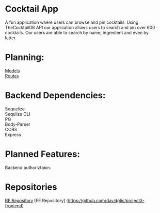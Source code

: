 # Cocktail App <br>
A fun application where users can browse and pin cocktails.
Using TheCocktailDB API our application allows users to search and pin over 600 cocktails. Our users are able to search by name, ingredient and even by letter.

# Planning:
[Models](https://res.cloudinary.com/dqutmt6jn/image/upload/v1624036030/models_jb7njt.png)<br>
[Routes](https://res.cloudinary.com/dqutmt6jn/image/upload/v1624036778/RoutesP3_copabo.png)

# Backend Dependencies:
Sequelize <br>
Sequlize CLI <br>
PG <br>
Body-Parser <br>
CORS<br>
Express<br>

# Planned Features:
Backend authoriztaion.

# Repositories
[BE Repository](https://github.com/davidglic/project3-backend)
[FE Repository] (https://github.com/davidglic/project3-frontend)





